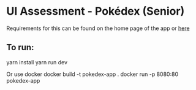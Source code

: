 # UI Assessment - Pokédex (Senior)

Requirements for this can be found on the home page of the app or [here](./src/README.md)

## To run:

yarn install
yarn run dev

Or use docker
docker build -t pokedex-app .
docker run -p 8080:80 pokedex-app
